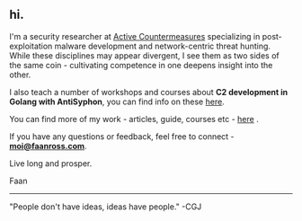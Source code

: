 ## hi.

I'm a security researcher at [Active Countermeasures](https://www.activecountermeasures.com) specializing in post-exploitation malware development and network-centric threat hunting. While these disciplines may appear divergent, I see them as two sides of the same coin - cultivating competence in one deepens insight into the other.

I also teach a number of workshops and courses about **C2 development in Golang with AntiSyphon**, you can find info on these [here](https://www.antisyphontraining.com/instructor/faan-ross/).

You can find more of my work - articles, guide, courses etc - [here](https://faanross.com) . 

If you have any questions or feedback, feel free to connect - **moi@faanross.com**. 

Live long and prosper.

Faan

___

"People don't have ideas, ideas have people." -CGJ
